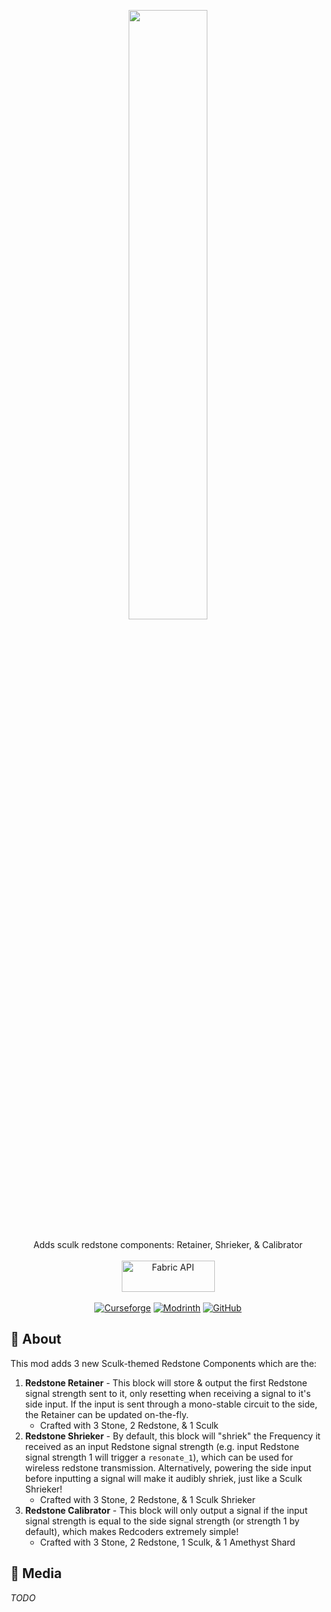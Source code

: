 <p align="center">
  <img src="https://github.com/Pepperoni-Jabroni/SculkRedstoneComponents/assets/17690401/0cca3367-2513-4888-9a16-b268fc8d872d" style="width:50%;">
  </br></br>
  Adds sculk redstone components: Retainer, Shrieker, & Calibrator
  </br></br>
  <a href="https://www.curseforge.com/minecraft/mc-mods/fabric-api"><img src="https://i.imgur.com/Ol1Tcf8.png" width="149" height="50" title="Fabric API" alt="Fabric API"></a>
  </br></br>
  <a href="https://www.curseforge.com/minecraft/mc-mods/sculk-redstone-components"><img alt="Curseforge" src="https://cf.way2muchnoise.eu/full_436298_downloads.svg"></a> <a href="https://modrinth.com/mod/sculkredstonecomponents"><img alt="Modrinth" src="https://img.shields.io/modrinth/dt/sculkredstonecomponents?label=Modrinth%20Downloads"></a> <a href="https://github.com/Pepperoni-Jabroni/SculkRedstoneComponents"><img alt="GitHub" src="https://img.shields.io/github/downloads/Pepperoni-Jabroni/SculkRedstoneComponents/total?label=Downloads&logo=github"></a>
</p>

## 📖 About
This mod adds 3 new Sculk-themed Redstone Components which are the:
1. **Redstone Retainer** - This block will store & output the first Redstone signal strength sent to it, only resetting when receiving a signal to it's side input. If the input is sent through a mono-stable circuit to the side, the Retainer can be updated on-the-fly.
   - Crafted with 3 Stone, 2 Redstone, & 1 Sculk
2. **Redstone Shrieker** - By default, this block will "shriek" the Frequency it received as an input Redstone signal strength (e.g. input Redstone signal strength 1 will trigger a `resonate_1`), which can be used for wireless redstone transmission. Alternatively, powering the side input before inputting a signal will make it audibly shriek, just like a Sculk Shrieker!
   - Crafted with 3 Stone, 2 Redstone, & 1 Sculk Shrieker
3. **Redstone Calibrator** - This block will only output a signal if the input signal strength is equal to the side signal strength (or strength 1 by default), which makes Redcoders extremely simple!
   - Crafted with 3 Stone, 2 Redstone, 1 Sculk, & 1 Amethyst Shard
  
## 📸 Media
*TODO*
